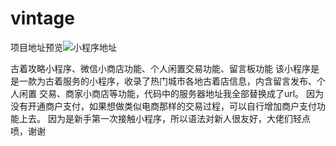 # vintage
项目地址预览![小程序地址](https://github.com/Abbybcy/vintage/assets/109597301/1d2893fc-8c25-4b41-b402-74fb129700bf)

古着攻略小程序、微信小商店功能、个人闲置交易功能、留言板功能
该小程序是是一款为古着服务的小程序，收录了热门城市各地古着店信息，内含留言发布、个人闲置 交易、商家小商店等功能，代码中的服务器地址我全部替换成了url。
因为没有开通商户支付，如果想做类似电商那样的交易过程，可以自行增加商户支付功能上去。
因为是新手第一次接触小程序，所以语法对新人很友好，大佬们轻点喷，谢谢



